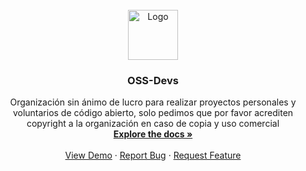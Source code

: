 <br />
<div align="center">
  <a href="https://github.com/OSS-Devs/.github">
    <img src="images/logo.png" alt="Logo" width="80" height="80">
  </a>

<h3 align="center">OSS-Devs</h3>

  <p align="center">
    Organización sin ánimo de lucro para realizar proyectos personales y voluntarios de código abierto, solo pedimos que por favor acrediten copyright a la organización en caso de copia y uso comercial
    <br />
    <a href="https://github.com/OSS-Devs/.github"><strong>Explore the docs »</strong></a>
    <br />
    <br />
    <a href="https://github.com/OSS-Devs/.github">View Demo</a>
    &middot;
    <a href="https://github.com/OSS-Devs/.github/issues/new?labels=bug&template=bug-report---.md">Report Bug</a>
    &middot;
    <a href="https://github.com/OSS-Devs/.github/issues/new?labels=enhancement&template=feature-request---.md">Request Feature</a>
  </p>
</div>
